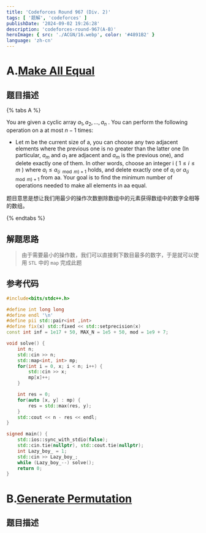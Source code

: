 ```yaml
---
title: 'Codeforces Round 967 (Div. 2)'
tags: [ '题解', 'codeforces' ]
publishDate: '2024-09-02 19:26:28'
description: 'codeforces-round-967(A-B)'
heroImage: { src: './ACGN/16.webp', color: '#4891B2' }
language: 'zh-cn'
---
```

# A.[Make All Equal](https://codeforces.com/contest/2001/problem/A) 

## 题目描述

{% tabs A %}
<!-- tab 英文题面 -->
You are given a cyclic array $a_1,a_2,…,a_n$ .
You can perform the following operation on a at most $n−1$ times:
-   Let m be the current size of a, you can choose any two adjacent elements where the previous one is no greater than the latter one (In particular, $a_m$ and $a_1$ are adjacent and $a_m$ is the previous one), and delete exactly one of them. In other words, choose an integer i ( $1 \le i \le m$ ) where $a_i \le a_{(i \mod m)+1}$ holds, and delete exactly one of $a_i$ or $a_{(i \mod m) + 1}$ from aa.
Your goal is to find the minimum number of operations needed to make all elements in aa equal.
<!-- endtab -->

<!-- tab 中文简义 -->
题目意思是想让我们用最少的操作次数删除数组中的元素获得数组中的数字全相等的数组。
<!-- endtab -->
{% endtabs %}

## 解题思路

> 由于需要最小的操作数，我们可以直接剩下数目最多的数字，于是就可以使用 `STL` 中的 `map` 完成此题

## 参考代码

```cpp
#include<bits/stdc++.h>

#define int long long
#define endl '\n'
#define pii std::pair<int ,int>
#define fix(x) std::fixed << std::setprecision(x)
const int inf = 1e17 + 50, MAX_N = 1e5 + 50, mod = 1e9 + 7;

void solve() {
	int n;
	std::cin >> n;
	std::map<int, int> mp;
	for(int i = 0, x; i < n; i++) {
		std::cin >> x;
		mp[x]++;
	}

	int res = 0;
	for(auto [x, y] : mp) {
		res = std::max(res, y);
	}
	std::cout << n - res << endl;
}

signed main() {
	std::ios::sync_with_stdio(false);
	std::cin.tie(nullptr), std::cout.tie(nullptr);
	int Lazy_boy_ = 1;
	std::cin >> Lazy_boy_;
	while (Lazy_boy_--) solve();
	return 0;
}
```

# B.[Generate Permutation](https://codeforces.com/contest/2001/problem/B)

## 题目描述 
